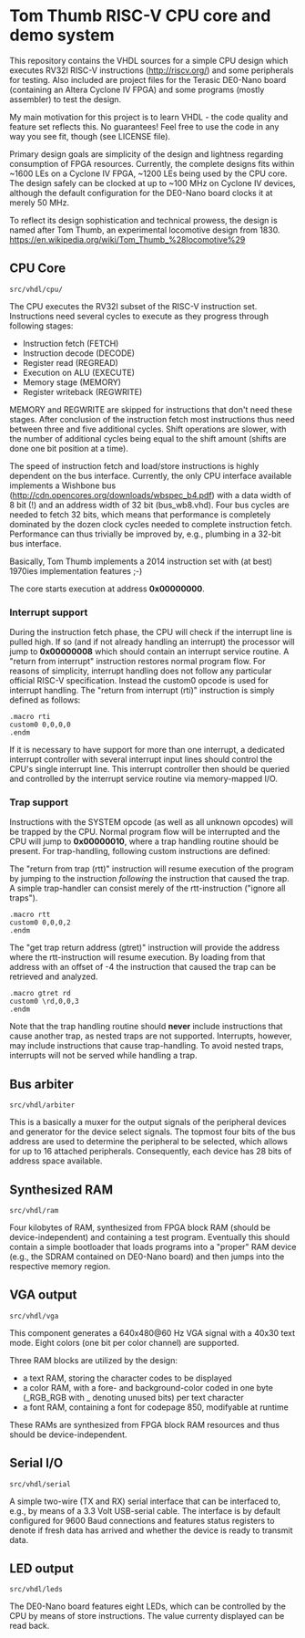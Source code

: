 # Tom Thumb RISC-V CPU core and demo system


This repository contains the VHDL sources for a simple CPU design which executes RV32I RISC-V instructions (http://riscv.org/) and some peripherals for testing. Also included are project files for the Terasic DE0-Nano board (containing an Altera Cyclone IV FPGA) and some programs (mostly assembler) to test the design.

My main motivation for this project is to learn VHDL - the code quality and feature set reflects this. No guarantees! Feel free to use the code in any way you see fit, though (see LICENSE file).

Primary design goals are simplicity of the design and lightness regarding consumption of FPGA resources. Currently, the complete designs fits within ~1600 LEs on a Cyclone IV FPGA, ~1200 LEs being used by the CPU core. The design safely can be clocked at up to ~100 MHz on Cyclone IV devices, although the default configuration for the DE0-Nano board clocks it at merely 50 MHz.

To reflect its design sophistication and technical prowess, the design is named after Tom Thumb, an experimental locomotive design from 1830. https://en.wikipedia.org/wiki/Tom_Thumb_%28locomotive%29


## CPU Core


    src/vhdl/cpu/


The CPU executes the RV32I subset of the RISC-V instruction set. Instructions need several cycles to execute as they progress through following stages:

 * Instruction fetch (FETCH)
 * Instruction decode (DECODE)
 * Register read (REGREAD)
 * Execution on ALU (EXECUTE)
 * Memory stage (MEMORY)
 * Register writeback (REGWRITE)

MEMORY and REGWRITE are skipped for instructions that don't need these stages. After conclusion of the instruction fetch most instructions thus need between three and five additional cycles. Shift operations are slower, with the number of additional cycles being equal to the shift amount (shifts are done one bit position at a time).

The speed of instruction fetch and load/store instructions is highly dependent on the bus interface. Currently, the only CPU interface available implements a Wishbone bus (http://cdn.opencores.org/downloads/wbspec_b4.pdf) with a data width of 8 bit (!) and an address width of 32 bit (bus_wb8.vhd). Four bus cycles are needed to fetch 32 bits, which means that performance is completely dominated by the dozen clock cycles needed to complete instruction fetch. Performance can thus trivially be improved by, e.g., plumbing in a 32-bit bus interface.

Basically, Tom Thumb implements a 2014 instruction set with (at best) 1970ies implementation features ;-)

The core starts execution at address **0x00000000**.

### Interrupt support

During the instruction fetch phase, the CPU will check if the interrupt line is pulled high. If so (and if not already handling an interrupt) the processor will jump to **0x00000008** which should contain an interrupt service routine. A "return from interrupt" instruction restores normal program flow. For reasons of simplicity, interrupt handling does not follow any particular official RISC-V specification. Instead the custom0 opcode is used for interrupt handling. The "return from interrupt (rti)" instruction is simply defined as follows:

    .macro rti
    custom0 0,0,0,0
    .endm


If it is necessary to have support for more than one interrupt, a dedicated interrupt controller with several interrupt input lines should control the CPU's single interrupt line. This interrupt controller then should be queried and controlled by the interrupt service routine via memory-mapped I/O.

### Trap support

Instructions with the SYSTEM opcode (as well as all unknown opcodes) will be trapped by the CPU. Normal program flow will be interrupted and the CPU will jump to **0x00000010**, where a trap handling routine should be present. For trap-handling, following custom instructions are defined:

The "return from trap (rtt)" instruction will resume execution of the program by jumping to the instruction *following* the instruction that caused the trap. A simple trap-handler can consist merely of the rtt-instruction ("ignore all traps").

    .macro rtt
    custom0 0,0,0,2
    .endm

The "get trap return address (gtret)" instruction will provide the address where the rtt-instruction will resume execution. By loading from that address with an offset of -4 the instruction that caused the trap can be retrieved and analyzed.

    .macro gtret rd
    custom0 \rd,0,0,3
    .endm

Note that the trap handling routine should **never** include instructions that cause another trap, as nested traps are not supported. Interrupts, however, may include instructions that cause trap-handling. To avoid nested traps, interrupts will not be served while handling a trap.


## Bus arbiter


    src/vhdl/arbiter

This is a basically a muxer for the output signals of the peripheral devices and generator for the device select signals. The topmost four bits of the bus address are used to determine the peripheral to be selected, which allows for up to 16 attached peripherals. Consequently, each device has 28 bits of address space available.



## Synthesized RAM


    src/vhdl/ram

Four kilobytes of RAM, synthesized from FPGA block RAM (should be device-independent) and containing a test program. Eventually this should contain a simple bootloader that loads programs into a "proper" RAM device (e.g., the SDRAM contained on DE0-Nano board) and then jumps into the respective memory region.



## VGA output


    src/vhdl/vga

This component generates a 640x480@60 Hz VGA signal with a 40x30 text mode. Eight colors (one bit per color channel) are supported.

Three RAM blocks are utilized by the design:

 - a text RAM, storing the character codes to be displayed
 - a color RAM, with a fore- and background-color coded in one byte (_RGB_RGB with _ denoting unused bits) per text character
 - a font RAM, containing a font for codepage 850, modifyable at runtime

These RAMs are synthesized from FPGA block RAM resources and thus should be device-independent.


## Serial I/O


    src/vhdl/serial

A simple two-wire (TX and RX) serial interface that can be interfaced to, e.g., by means of a 3.3 Volt USB-serial cable. The interface is by default configured for 9600 Baud connections and features status registers to denote if fresh data has arrived and whether the device is ready to transmit data.


## LED output


    src/vhdl/leds

The DE0-Nano board features eight LEDs, which can be controlled by the CPU by means of store instructions. The value currenty displayed can be read back.

